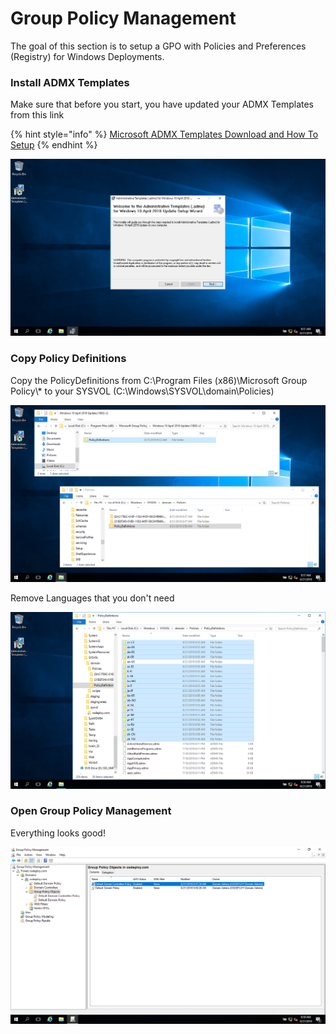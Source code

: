 # Group Policy Management

The goal of this section is to setup a GPO with Policies and Preferences \(Registry\) for Windows Deployments.

### Install ADMX Templates

Make sure that before you start, you have updated your ADMX Templates from this link

{% hint style="info" %}
[Microsoft ADMX Templates Download and How To Setup](https://support.microsoft.com/en-us/help/3087759)
{% endhint %}

![](../../.gitbook/assets/2018-08-21_11-51-45.png)

### Copy Policy Definitions

Copy the PolicyDefinitions from C:\Program Files \(x86\)\Microsoft Group Policy\\* to your SYSVOL \(C:\Windows\SYSVOL\domain\Policies\)

![](../../.gitbook/assets/2018-08-21_11-57-02.png)

Remove Languages that you don't need

![](../../.gitbook/assets/2018-08-21_11-58-19.png)

### Open Group Policy Management

Everything looks good!

![](../../.gitbook/assets/2018-08-21_11-59-41.png)

